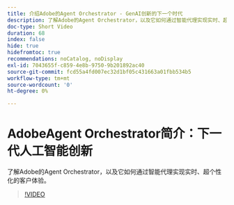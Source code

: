 ```yaml
---
title: 介绍Adobe的Agent Orchestrator - GenAI创新的下一个时代
description: 了解Adobe的Agent Orchestrator，以及它如何通过智能代理实现实时、超个性化的客户体验。
doc-type: Short Video
duration: 68
index: false
hide: true
hidefromtoc: true
recommendations: noCatalog, noDisplay
exl-id: 7043655f-c859-4e8b-9750-9b201892ac40
source-git-commit: fcd55a4fd007ec32d1bf05c431663a01fbb534b5
workflow-type: tm+mt
source-wordcount: '0'
ht-degree: 0%

---
```


# AdobeAgent Orchestrator简介：下一代人工智能创新

了解Adobe的Agent Orchestrator，以及它如何通过智能代理实现实时、超个性化的客户体验。

<!-- 62_S653_3442539_67_introducing-adobes-agent-orchestrator-the-next-era-of-genai-innovation -->
>[!VIDEO](https://video.tv.adobe.com/v/3460054/?learn=on&enablevpops=true&captions=chi_hans)
